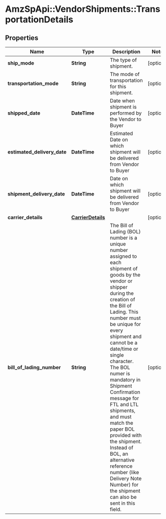 # AmzSpApi::VendorShipments::TransportationDetails

## Properties
Name | Type | Description | Notes
------------ | ------------- | ------------- | -------------
**ship_mode** | **String** | The type of shipment. | [optional] 
**transportation_mode** | **String** | The mode of transportation for this shipment. | [optional] 
**shipped_date** | **DateTime** | Date when shipment is performed by the Vendor to Buyer | [optional] 
**estimated_delivery_date** | **DateTime** | Estimated Date on which shipment will be delivered from Vendor to Buyer | [optional] 
**shipment_delivery_date** | **DateTime** | Date on which shipment will be delivered from Vendor to Buyer | [optional] 
**carrier_details** | [**CarrierDetails**](CarrierDetails.md) |  | [optional] 
**bill_of_lading_number** | **String** | The Bill of Lading (BOL) number is a unique number assigned to each shipment of goods by the vendor or shipper during the creation of the Bill of Lading. This number must be unique for every shipment and cannot be a date/time or single character. The BOL numer is mandatory in Shipment Confirmation message for FTL and LTL shipments, and must match the paper BOL provided with the shipment. Instead of BOL, an alternative reference number (like Delivery Note Number) for the shipment can also be sent in this field. | [optional] 

